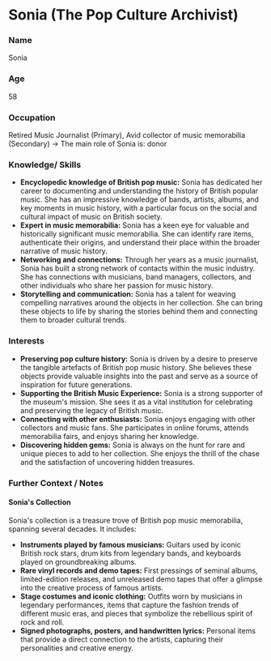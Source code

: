 # Sonia (The Pop Culture Archivist)

### Name
Sonia

### Age
58

### Occupation
Retired Music Journalist (Primary), Avid collector of music memorabilia (Secondary)
→ The main role of Sonia is: donor

### Knowledge/ Skills
- **Encyclopedic knowledge of British pop music:** Sonia has dedicated her career to documenting and understanding the history of British popular music. She has an impressive knowledge of bands, artists, albums, and key moments in music history, with a particular focus on the social and cultural impact of music on British society.
- **Expert in music memorabilia:** Sonia has a keen eye for valuable and historically significant music memorabilia. She can identify rare items, authenticate their origins, and understand their place within the broader narrative of music history.
- **Networking and connections:** Through her years as a music journalist, Sonia has built a strong network of contacts within the music industry. She has connections with musicians, band managers, collectors, and other individuals who share her passion for music history.
- **Storytelling and communication:** Sonia has a talent for weaving compelling narratives around the objects in her collection. She can bring these objects to life by sharing the stories behind them and connecting them to broader cultural trends.

### Interests
- **Preserving pop culture history:** Sonia is driven by a desire to preserve the tangible artefacts of British pop music history. She believes these objects provide valuable insights into the past and serve as a source of inspiration for future generations.
- **Supporting the British Music Experience:** Sonia is a strong supporter of the museum's mission. She sees it as a vital institution for celebrating and preserving the legacy of British music.
- **Connecting with other enthusiasts:** Sonia enjoys engaging with other collectors and music fans. She participates in online forums, attends memorabilia fairs, and enjoys sharing her knowledge.
- **Discovering hidden gems:** Sonia is always on the hunt for rare and unique pieces to add to her collection. She enjoys the thrill of the chase and the satisfaction of uncovering hidden treasures.

### Further Context / Notes
#### Sonia's Collection
Sonia's collection is a treasure trove of British pop music memorabilia, spanning several decades. It includes:
- **Instruments played by famous musicians:** Guitars used by iconic British rock stars, drum kits from legendary bands, and keyboards played on groundbreaking albums.
- **Rare vinyl records and demo tapes:** First pressings of seminal albums, limited-edition releases, and unreleased demo tapes that offer a glimpse into the creative process of famous artists.
- **Stage costumes and iconic clothing:** Outfits worn by musicians in legendary performances, items that capture the fashion trends of different music eras, and pieces that symbolize the rebellious spirit of rock and roll.
- **Signed photographs, posters, and handwritten lyrics:** Personal items that provide a direct connection to the artists, capturing their personalities and creative energy.
